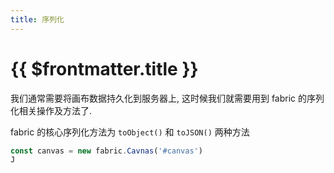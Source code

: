 ```yaml
---
title: 序列化
---
```


# {{ $frontmatter.title }}

我们通常需要将画布数据持久化到服务器上, 这时候我们就需要用到 fabric 的序列化相关操作及方法了.

fabric 的核心序列化方法为 `toObject()` 和 `toJSON()` 两种方法

```typescript
const canvas = new fabric.Cavnas('#canvas')
J

```

<!-- <script setup>
import SerializationDemo from './demos/Serialization.vue'
</script>

<SerializationDemo /> -->
